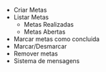- Criar Metas
- Listar Metas
  - Metas Realizadas
  - Metas Abertas
- Marcar metas como concluida
- Marcar/Desmarcar
- Remover metas
- Sistema de mensagens